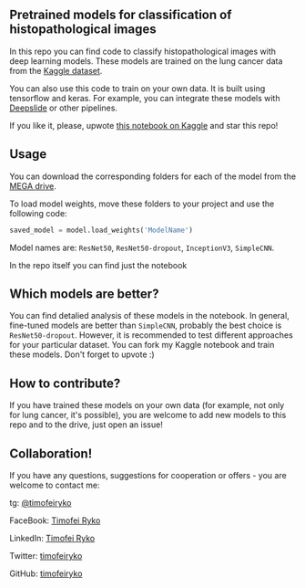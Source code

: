 ## Pretrained models for classification of histopathological images

In this repo you can find code to classify histopathological images with deep learning models. These models are trained on the lung cancer data from the [Kaggle dataset](https://www.kaggle.com/datasets/andrewmvd/lung-and-colon-cancer-histopathological-images).

You can also use this code to train on your own data. It is built using tensorflow and keras. For example, you can integrate these models with [Deepslide](https://github.com/BMIRDS/deepslide/) or other pipelines.

If you like it, please, upwote [this notebook on Kaggle]() and star this repo!

## Usage

You can download the corresponding folders for each of the model from the [MEGA drive](https://mega.nz/folder/pixmTb6b#AS9bXaag9cu5wHHZZVRY-A).

To load model weights, move these folders to your project and use the following code:

```python
saved_model = model.load_weights('ModelName')
```

Model names are: `ResNet50`, `ResNet50-dropout`, `InceptionV3`, `SimpleCNN`.

In the repo itself you can find just the notebook

## Which models are better?

You can find detalied analysis of these models in the notebook. In general, fine-tuned models are better than `SimpleCNN`, probably the best choice is `ResNet50-dropout`. However, it is recommended to test different approaches for your particular dataset. You can fork my Kaggle notebook and train these models. Don't forget to upvote :)

## How to contribute?

If you have trained these models on your own data (for example, not only for lung cancer, it's possible), you are welcome to add new models to this repo and to the drive, just open an issue!

## Collaboration!

If you have any questions, suggestions for cooperation or offers - you are welcome to contact me:

tg: [@timofeiryko](https://t.me/timofeiryko)

FaceBook: [Timofei Ryko](https://www.facebook.com/timofeiryko/)

LinkedIn: [Timofei Ryko](https://www.linkedin.com/in/timofeiryko/)

Twitter: [timofeiryko](https://twitter.com/timofeiryko)

GitHub: [timofeiryko](https://github.com/timofeiryko)

